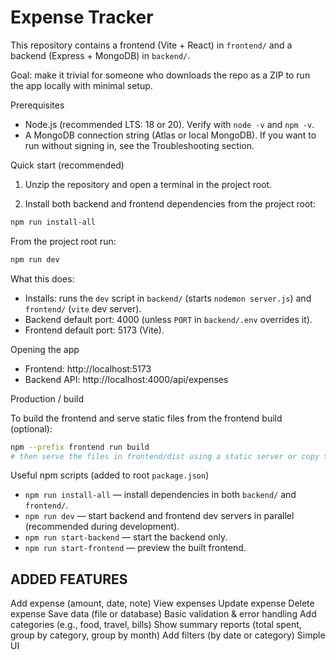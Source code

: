 # Expense Tracker

This repository contains a frontend (Vite + React) in `frontend/` and a backend (Express + MongoDB) in `backend/`.

Goal: make it trivial for someone who downloads the repo as a ZIP to run the app locally with minimal setup.

Prerequisites
- Node.js (recommended LTS: 18 or 20). Verify with `node -v` and `npm -v`.
- A MongoDB connection string (Atlas or local MongoDB). If you want to run without signing in, see the Troubleshooting section.

Quick start (recommended)

1. Unzip the repository and open a terminal in the project root.

2. Install both backend and frontend dependencies from the project root:

```bash
npm run install-all
```

From the project root run:

```bash
npm run dev
```

What this does:
- Installs: runs the `dev` script in `backend/` (starts `nodemon server.js`) and `frontend/` (`vite` dev server).
- Backend default port: 4000 (unless `PORT` in `backend/.env` overrides it).
- Frontend default port: 5173 (Vite).

Opening the app
- Frontend: http://localhost:5173
- Backend API: http://localhost:4000/api/expenses

Production / build

To build the frontend and serve static files from the frontend build (optional):

```bash
npm --prefix frontend run build
# then serve the files in frontend/dist using a static server or copy them into backend's static folder.
```

Useful npm scripts (added to root `package.json`)
- `npm run install-all` — install dependencies in both `backend/` and `frontend/`.
- `npm run dev` — start backend and frontend dev servers in parallel (recommended during development).
- `npm run start-backend` — start the backend only.
- `npm run start-frontend` — preview the built frontend.





## ADDED FEATURES

Add expense (amount, date, note)
View expenses
Update expense
Delete expense
Save data (file or database)
Basic validation & error handling
Add categories (e.g., food, travel, bills)
Show summary reports (total spent, group by category, group by month)
Add filters (by date or category)
Simple UI 
